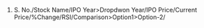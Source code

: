 1. S. No./Stock Name/IPO Year>Dropdwon Year/IPO Price/Current Price/%Change/RSI/Comparison>Option1>Option-2/
